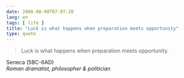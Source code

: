 ```yaml
---
date: 2008-08-08T07:07:28
lang: en
tags: [ life ]
title: "Luck is what happens when preparation meets opportunity"
type: quote
---
```


> Luck is what happens when preparation meets opportunity.

Seneca (5BC-6AD)\
*Roman dramatist, philosopher & politician*

